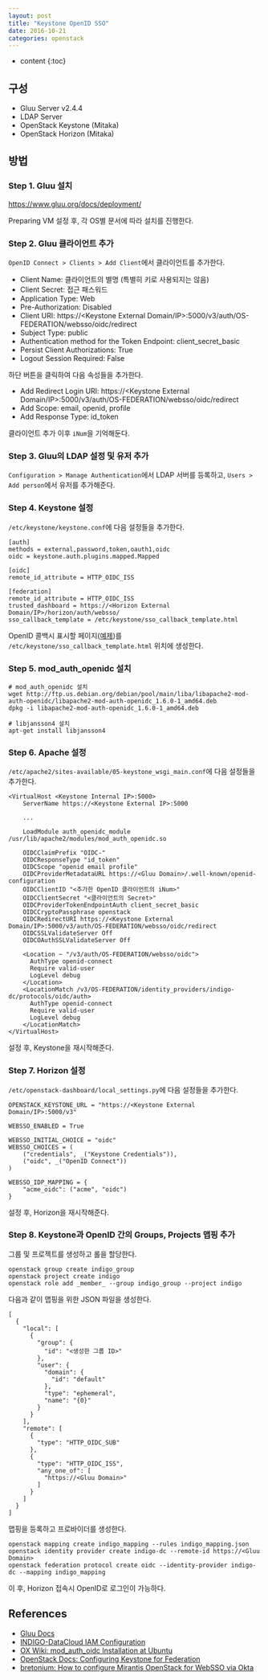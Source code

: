 ```yaml
---
layout: post
title: "Keystone OpenID SSO"
date: 2016-10-21
categories: openstack
---
```


* content
{:toc}

## 구성

- Gluu Server v2.4.4
- LDAP Server
- OpenStack Keystone (Mitaka)
- OpenStack Horizon (Mitaka)


## 방법

### Step 1. Gluu 설치

https://www.gluu.org/docs/deployment/

Preparing VM 설정 후, 각 OS별 문서에 따라 설치를 진행한다.


### Step 2. Gluu 클라이언트 추가

```OpenID Connect > Clients > Add Client```에서 클라이언트를 추가한다.

- Client Name: 클라이언트의 별명 (특별히 키로 사용되지는 않음)
- Client Secret: 접근 패스워드
- Application Type: Web
- Pre-Authorization: Disabled
- Client URI: https://<Keystone External Domain/IP>:5000/v3/auth/OS-FEDERATION/websso/oidc/redirect
- Subject Type: public
- Authentication method for the Token Endpoint: client_secret_basic
- Persist Client Authorizations: True
- Logout Session Required: False

하단 버튼을 클릭하여 다음 속성들을 추가한다.

- Add Redirect Login URI: https://<Keystone External Domain/IP>:5000/v3/auth/OS-FEDERATION/websso/oidc/redirect
- Add Scope: email, openid, profile
- Add Response Type: id_token

클라이언트 추가 이후 ```iNum```을 기억해둔다.


### Step 3. Gluu의 LDAP 설정 및 유저 추가

```Configuration > Manage Authentication```에서 LDAP 서버를 등록하고, ```Users > Add person```에서 유저를 추가해준다.


### Step 4. Keystone 설정

```/etc/keystone/keystone.conf```에 다음 설정들을 추가한다.

```
[auth]
methods = external,password,token,oauth1,oidc
oidc = keystone.auth.plugins.mapped.Mapped

[oidc]
remote_id_attribute = HTTP_OIDC_ISS

[federation]
remote_id_attribute = HTTP_OIDC_ISS
trusted_dashboard = https://<Horizon External Domain/IP>/horizon/auth/websso/
sso_callback_template = /etc/keystone/sso_callback_template.html
```

OpenID 콜백시 표시할 페이지([예제](https://raw.githubusercontent.com/openstack/keystone/master/etc/sso_callback_template.html))를
```/etc/keystone/sso_callback_template.html``` 위치에 생성한다.


### Step 5. mod_auth_openidc 설치

```
# mod_auth_openidc 설치
wget http://ftp.us.debian.org/debian/pool/main/liba/libapache2-mod-auth-openidc/libapache2-mod-auth-openidc_1.6.0-1_amd64.deb
dpkg -i libapache2-mod-auth-openidc_1.6.0-1_amd64.deb

# libjansson4 설치
apt-get install libjansson4
```


### Step 6. Apache 설정

```/etc/apache2/sites-available/05-keystone_wsgi_main.conf```에 다음 설정들을 추가한다.

```
<VirtualHost <Keystone Internal IP>:5000>
    ServerName https://<Keystone External IP>:5000
    
    ...
    
    LoadModule auth_openidc_module /usr/lib/apache2/modules/mod_auth_openidc.so

    OIDCClaimPrefix "OIDC-"
    OIDCResponseType "id_token"
    OIDCScope "openid email profile"
    OIDCProviderMetadataURL https://<Gluu Domain>/.well-known/openid-configuration
    OIDCClientID "<추가한 OpenID 클라이언트의 iNum>"
    OIDCClientSecret "<클라이언트의 Secret>"
    OIDCProviderTokenEndpointAuth client_secret_basic
    OIDCCryptoPassphrase openstack
    OIDCRedirectURI https://<Keystone External Domain/IP>:5000/v3/auth/OS-FEDERATION/websso/oidc/redirect
    OIDCSSLValidateServer Off
    OIDCOAuthSSLValidateServer Off

    <Location ~ "/v3/auth/OS-FEDERATION/websso/oidc">
      AuthType openid-connect
      Require valid-user
      LogLevel debug
    </Location>
    <LocationMatch /v3/OS-FEDERATION/identity_providers/indigo-dc/protocols/oidc/auth>
      AuthType openid-connect
      Require valid-user
      LogLevel debug
    </LocationMatch>
</VirtualHost>
```

설정 후, Keystone을 재시작해준다.


### Step 7. Horizon 설정

```/etc/openstack-dashboard/local_settings.py```에 다음 설정들을 추가한다.

```
OPENSTACK_KEYSTONE_URL = "https://<Keystone External Domain/IP>:5000/v3"

WEBSSO_ENABLED = True

WEBSSO_INITIAL_CHOICE = "oidc"
WEBSSO_CHOICES = (
    ("credentials", _("Keystone Credentials")),
    ("oidc", _("OpenID Connect"))
)

WEBSSO_IDP_MAPPING = {
    "acme_oidc": ("acme", "oidc")
}
```

설정 후, Horizon을 재시작해준다.


### Step 8. Keystone과 OpenID 간의 Groups, Projects 맵핑 추가

그룹 및 프로젝트를 생성하고 롤을 할당한다.

```
openstack group create indigo_group
openstack project create indigo
openstack role add _member_ --group indigo_group --project indigo
```

다음과 같이 맵핑을 위한 JSON 파일을 생성한다.

```
[
  {
    "local": [
      {
        "group": {
          "id": "<생성한 그룹 ID>"
        },
        "user": {
          "domain": {
            "id": "default"
          },
          "type": "ephemeral",
          "name": "{0}"
        }
      }
    ],
    "remote": [
      {
        "type": "HTTP_OIDC_SUB"
      },
      {
        "type": "HTTP_OIDC_ISS",
        "any_one_of": [
          "https://<Gluu Domain>"
        ]
      }
    ]
  }
]
```

맵핑을 등록하고 프로바이더를 생성한다.

```
openstack mapping create indigo_mapping --rules indigo_mapping.json
openstack identity provider create indigo-dc --remote-id https://<Gluu Domain>
openstack federation protocol create oidc --identity-provider indigo-dc --mapping indigo_mapping
```

이 후, Horizon 접속시 OpenID로 로그인이 가능하다.


## References

- [Gluu Docs](https://gluu.org/docs/)
- [INDIGO-DataCloud IAM Configuration](https://indigo-dc.gitbooks.io/openid-keystone/content/indigo-configuration.html)
- [OX Wiki: mod_auth_oidc Installation at Ubuntu](https://ox.gluu.org/doku.php?id=mod_auth_oidc_ubuntu)
- [OpenStack Docs: Configuring Keystone for Federation](http://docs.openstack.org/developer/keystone/mitaka/configure_federation.html)
- [bretonium: How to configure Mirantis OpenStack for WebSSO via Okta](https://gist.github.com/bretonium/6134bca0756cb4f8037c)
